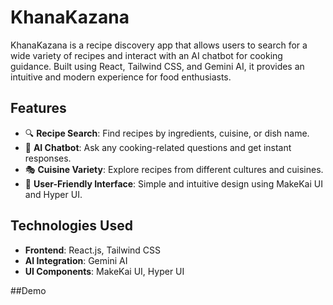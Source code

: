 # KhanaKazana

KhanaKazana is a recipe discovery app that allows users to search for a wide variety of recipes and interact with an AI chatbot for cooking guidance. Built using React, Tailwind CSS, and Gemini AI, it provides an intuitive and modern experience for food enthusiasts.

## Features

- 🔍 **Recipe Search**: Find recipes by ingredients, cuisine, or dish name.
- 🤖 **AI Chatbot**: Ask any cooking-related questions and get instant responses.
- 🎭 **Cuisine Variety**: Explore recipes from different cultures and cuisines.
- 🔄 **User-Friendly Interface**: Simple and intuitive design using MakeKai UI and Hyper UI.

## Technologies Used

- **Frontend**: React.js, Tailwind CSS
- **AI Integration**: Gemini AI
- **UI Components**: MakeKai UI, Hyper UI

##Demo
